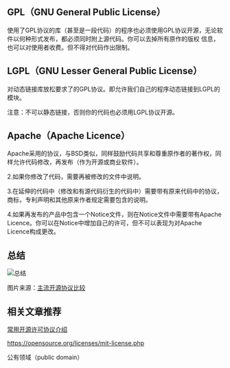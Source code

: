 
## GPL（GNU General Public License）

使用了GPL协议的库（甚至是一段代码）的程序也必须使用GPL协议开源，无论软件以何种形式发布，都必须同时附上源代码。你可以去掉所有原作的版权 信息，也可以对使用者收费。但不得对代码作出限制。



## LGPL（GNU Lesser General Public License）

对动态链接库放松要求了的GPL协议。即允许我们自己的程序动态链接到LGPL的模块。

注意：不可以静态链接，否则你的代码也必须用LGPL协议开源。



## Apache（Apache Licence）

Apache采用的协议，与BSD类似，同样鼓励代码共享和尊重原作者的著作权，同样允许代码修改，再发布（作为开源或商业软件）。



2.如果你修改了代码，需要再被修改的文件中说明。

3.在延伸的代码中（修改和有源代码衍生的代码中）需要带有原来代码中的协议，商标，专利声明和其他原来作者规定需要包含的说明。

4.如果再发布的产品中包含一个Notice文件，则在Notice文件中需要带有Apache Licence。你可以在Notice中增加自己的许可，但不可以表现为对Apache Licence构成更改。





## 总结

![总结](http://www.chenjianhang.com/wp-content/uploads/2015/12/2011052361641973.jpg)

图片来源：[主流开源协议比较](http://down.chinaz.com/server/201105/552_1.htm)



## 相关文章推荐

[常用开源许可协议介绍](http://down.chinaz.com/server/201105/552_1.htm)

https://opensource.org/licenses/mit-license.php

公有领域（public domain）